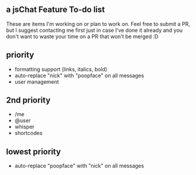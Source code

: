 a jsChat Feature To-do list
---
These are items I'm working on or plan to work on. Feel free to submit a PR, but I suggest contacting me first just in case I've done it already and you don't want to waste your time on a PR that won't be merged :D

## priority
* formatting support (links, italics, bold)
* auto-replace "nick" with "poopface" on all messages
* user management

## 2nd priority
* /me
* @user
* whisper
* shortcodes

## lowest priority
* auto-replace "poopface" with "nick" on all messages
